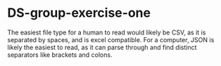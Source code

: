 # DS-group-exercise-one
The easiest file type for a human to read would likely be CSV, as it is separated by spaces, and is excel compatible. 
For a computer, JSON is likely the easiest to read, as it can parse through and find distinct separators like brackets and colons.
